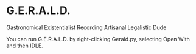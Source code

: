 # G.E.R.A.L.D.
Gastronomical Existentialist Recording Artisanal Legalistic Dude

You can run G.E.R.A.L.D. by right-clicking Gerald.py, selecting Open With and then IDLE.
